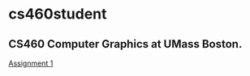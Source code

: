 # cs460student
CS460 Computer Graphics at UMass Boston.
---
[Assignment 1](https://jamesedmichaud.github.io/01/)
